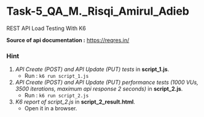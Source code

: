 # Task-5_QA_M._Risqi_Amirul_Adieb
REST API Load Testing With K6

**Source of api documentation :** https://reqres.in/

### Hint
1. *API Create (POST) and API Update (PUT) tests* in **script_1.js**.
   - Run : `k6 run script_1.js`
2. *API Create (POST) and API Update (PUT) performance tests (1000 VUs, 3500 iterations, maximum api response 2 seconds)* in **script_2.js**.
   - Run : `k6 run script_2.js`
3. *K6 report of script_2.js* in **script_2_result.html**.
   - Open it in a browser.